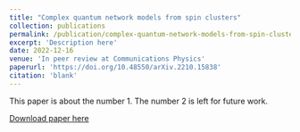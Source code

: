 ```yaml
---
title: "Complex quantum network models from spin clusters"
collection: publications
permalink: /publication/complex-quantum-network-models-from-spin-clusters
excerpt: 'Description here'
date: 2022-12-16
venue: 'In peer review at Communications Physics'
paperurl: 'https://doi.org/10.48550/arXiv.2210.15838'
citation: 'blank'
---
```


This paper is about the number 1. The number 2 is left for future work.

[Download paper here](https://arxiv.org/pdf/2210.15838.pdf)
